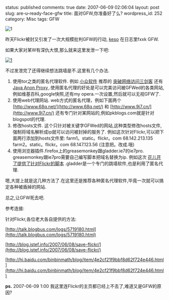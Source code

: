 status: published
comments: true
date: 2007-06-09 02:06:04
layout: post
slug: are-u-ready-face-gfw
title: 面对GFW,你准备好了么?
wordpress_id: 252
category: Misc
tags: GFW

![1](attachments/month_0706/92007692627.jpg)

昨天Flickr被封又引发了一次大规模批判GFW的行动,
[keso](http://blog.donews.com/keso/archive/2007/06/08/1173239.aspx)
在日志里fxxk GFW.

如果大家对某W有深仇大恨,那么就来这里发泄一下吧:

[![1](http://blog.donews.com/images/blog_donews_com/keepwalking/86223/r_wd.jpg)](http://blog.donews.com/keepwalking/archive/2006/06/01/898146.aspx)

不过发泄完了还得继续想法跳墙是不.这里有几个办法.

1. 使用tor之类的匿名代理软件.
    例如
    [小众软件](http://soft.lzzxt.com)
    推荐的
    [突破网络访问三剑客](http://soft.lzzxt.com/fug/)
    还有
    [Java Anon Proxy ](http://soft.lzzxt.com/Java-Anon-Proxy)
    .使用匿名代理的好处是可以完美访问被GFWed的各类网站,
    例如维基百科,google快照,还有my opera.一次设置,然后就可以无视GFW了.
2. 使用web代理网站. web方式的匿名代理，例如下面两个
    [http://www.68q.net/](http://www.68q.net/)
    和
    [http://www.9i7.cn/](http://www.9i7.cn/)
    还有专门针对某网站的,例如pkblogs.com就是针对blogspot的代理.
3. 修改hosts文件.
    这个只针对被关键字GFWed的网站,这种类型修改hosts文件,强制将域名解析成ip就可以访问被封掉的服务了.
    例如这次针对Flickr,可以把下面两行添加到hosts文件里:
    farm1。static。flickr。com 68.142.213.135
    farm2。static。flickr。com 68.147.123.56
    (注意把。改成.哦)
4. 使用浏览器插件.firefox上的greasemonkey跟gladder.ie7的ie7pro.
    greasemonkey跟ie7pro需要自己编写脚本把域名替换为ip.
    例如这次
    [花儿开了提供了针对Flickr的脚本](http://blog.istef.info/2007/06/08/save-flickr/)
    .gladder是一个专门的跳墙软件,也是利用了匿名代理.

嗯,大提上就是这几种方法了.在这里还是推荐各种匿名代理软件,毕竟一次就可以搞定各种被盾掉的网站.

总之,让GFW死去吧.

参考连接:

针对Flickr,各位老大各自提供的方法:

[http://talk.blogbus.com/logs/5719180.html](http://talk.blogbus.com/logs/5719180.html)

[http://blog.istef.info/2007/06/08/save-flickr/](http://blog.istef.info/2007/06/08/save-flickr/)

[http://hi.baidu.com/binbinmath/blog/item/4e2cf21f9bbf8d62f724e446.html](http://hi.baidu.com/binbinmath/blog/item/4e2cf21f9bbf8d62f724e446.html)

**ps.** 2007-06-09 1:00 我这里连Flickr的主页都已经上不去了,难道又是GFW的原因?
